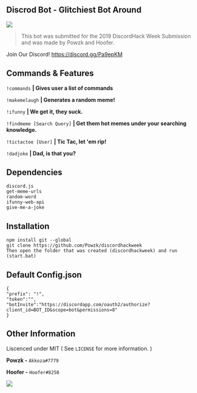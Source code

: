 
## Discrod Bot - Glitchiest Bot Around
[![](https://cdn.discordapp.com/attachments/468939534206238751/592830380952911912/68747470733a2f2f692e696d6775722e636f6d2f33736c7a4965342e706e67.png)](https://blog.discordapp.com/discord-community-hack-week-build-and-create-alongside-us-6b2a7b7bba33)

> This bot was submitted for the 2019 DiscordHack Week Submission and was made by Powzk and Hoofer.

Join Our Discord! https://discord.gg/Pa9epKM

## Commands & Features
`!commands` **| Gives user a list of commands** 

`!makemelaugh` **| Generates a random meme!**

`!ifunny` **| We get it, they suck.** 

`!findmeme [Search Query]` **| Get them hot memes under your searching knowledge.**

`!tictactoe [User]` **| Tic Tac, let 'em rip!**

`!dadjoke` **| **Dad, is that you?****



## Dependencies

    discord.js
    get-meme-urls
    random-word 
    ifunny-web-api 
    give-me-a-joke


## Installation
    npm install git --global
    git clone https://github.com/Powzk/discordhackweek
    Then open the folder that was created (discordhackweek) and run (start.bat)


## Default Config.json

    {
    "prefix": "!",
    "token":"",
    "botInvite":"https://discordapp.com/oauth2/authorize?client_id=BOT_ID&scope=bot&permissions=8"
    }


## Other Information
Liscenced under MIT ( See `LICENSE` for more information. )

**Powzk -** `Akkoza#7779`

**Hoofer -** `Hoofer#8250`

![](http://www.simpleimageresizer.com/_uploads/photos/0f21d5c4/68747470733a2f2f692e726564642e69742f39337769636b7a7973647032312e706e67_3_50x50.png)
